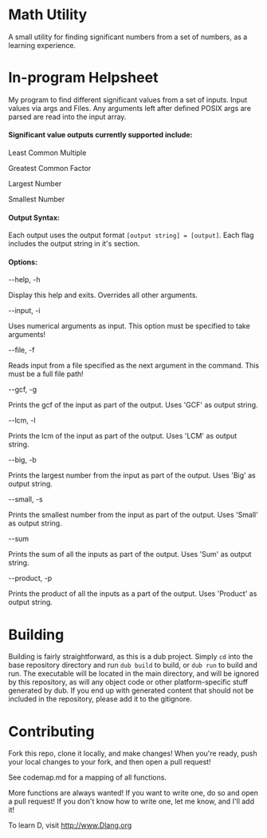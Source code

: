 # Math Utility
A small utility for finding significant numbers from a set of numbers, as a learning experience.

# In-program Helpsheet
My program to find different significant values from a set of inputs. Input values via args and Files. Any arguments left after defined POSIX args are parsed are read into the input array.
#### Significant value outputs currently supported include:

   Least Common Multiple
	
   Greatest Common Factor

   Largest Number

   Smallest Number

#### Output Syntax:
Each output uses the output format ```[output string] = [output]```. Each flag includes the output string in it's section.

#### Options:

--help, -h

  Display this help and exits. Overrides all other arguments.

--input, -i

   Uses numerical arguments as input. This option must be specified to take arguments!

--file, -f

   Reads input from a file specified as the next argument in the command. This must be a full file path!

--gcf, -g

   Prints the gcf of the input as part of the output. Uses 'GCF' as output string.

--lcm, -l

  Prints the lcm of the input as part of the output. Uses 'LCM' as output string.

--big, -b

  Prints the largest number from the input as part of the output. Uses 'Big' as output string.

--small, -s

  Prints the smallest number from the input as part of the output. Uses 'Small' as output string.

--sum

  Prints the sum of all the inputs as part of the output. Uses 'Sum' as output string.

--product, -p

  Prints the product of all the inputs as a part of the output. Uses 'Product' as output string.

# Building
Building is fairly straightforward, as this is a dub project. Simply ```cd``` into the base repository directory and run ```dub build``` to build, or ```dub run``` to build and run. The executable will be located in the main directory, and will be ignored by this repository, as will any object code or other platform-specific stuff generated by dub. If you end up with generated content that should not be included in the repository, please add it to the gitignore.

# Contributing
Fork this repo, clone it locally, and make changes! When you're ready, push your local changes to your fork, and then open a pull request!

See codemap.md for a mapping of all functions.

More functions are always wanted! If you want to write one, do so and open a pull request! If you don't know how to write one, let me know, and I'll add it!

To learn D, visit http://www.Dlang.org

